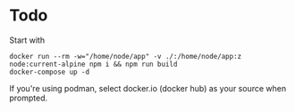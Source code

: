 # Todo

Start with

```
docker run --rm -w="/home/node/app" -v ./:/home/node/app:z node:current-alpine npm i && npm run build
docker-compose up -d
```

If you're using podman, select docker.io (docker hub) as your source when
prompted.
